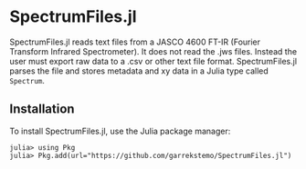 # SpectrumFiles.jl

SpectrumFiles.jl reads text files from a JASCO 4600 FT-IR 
(Fourier Transform Infrared Spectrometer). It does not read the .jws files.
Instead the user must export raw data to a .csv or other text file format.
SpectrumFiles.jl parses the file and stores metadata and xy data in a Julia type called `Spectrum`.

## Installation

To install SpectrumFiles.jl, use the Julia package manager:

```
julia> using Pkg
julia> Pkg.add(url="https://github.com/garrekstemo/SpectrumFiles.jl")
```
